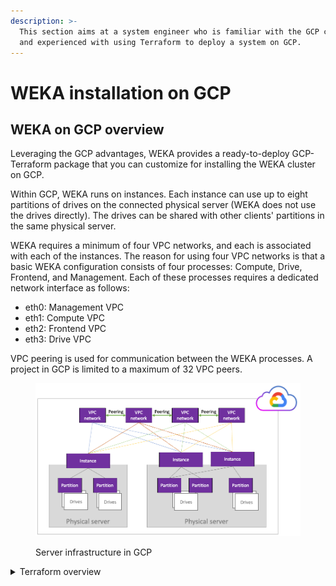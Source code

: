 ```yaml
---
description: >-
  This section aims at a system engineer who is familiar with the GCP concepts
  and experienced with using Terraform to deploy a system on GCP.
---
```


# WEKA installation on GCP

## WEKA on GCP overview

Leveraging the GCP advantages, WEKA provides a ready-to-deploy GCP-Terraform package that you can customize for installing the WEKA cluster on GCP.&#x20;

Within GCP, WEKA runs on instances. Each instance can use up to eight partitions of drives on the connected physical server (WEKA does not use the drives directly). The drives can be shared with other clients' partitions in the same physical server.

WEKA requires a minimum of four VPC networks, and each is associated with each of the instances. The reason for using four VPC networks is that a basic WEKA configuration consists of four processes: Compute, Drive, Frontend, and Management. Each of these processes requires a dedicated network interface as follows:

* eth0: Management VPC
* eth1: Compute VPC
* eth2: Frontend VPC
* eth3: Drive VPC

VPC peering is used for communication between the WEKA processes. A project in GCP is limited to a maximum of 32 VPC peers.

<figure><img src="../../.gitbook/assets/GCP_overview.png" alt=""><figcaption><p>Server infrastructure in GCP</p></figcaption></figure>

<details>

<summary>Terraform overview</summary>

Terraform is an open-source project from Hashicorp. It creates and manages resources on cloud platforms and on-premises clouds. Unlike AWS CloudFormation, it works with many APIs from multiple platforms and services.

The GCP Console is already installed with Terraform by default. It is the primary tool for deploying WEKA on GCP. Terraform can be used outside of GCP or independent of GCP Console.

<img src="../../.gitbook/assets/Terraform_overview.png" alt="" data-size="original">

### How does Terraform work?

A deployment with Terraform involves three phases:

* **Write:** Define the infrastructure in configuration files and customize the project variables provided in the Terraform package.
* **Plan**: Review the changes Terraform will make to your infrastructure.
* **Apply:** Terraform provisions the infrastructure, including the VMs and instances, installs the WEKA software, and creates the cluster. Once completed, the WEKA cluster runs on GCP.

<img src="../../.gitbook/assets/Terraform_how.png" alt="Terraform phases" data-size="original">

**Related information**

[Terraform Tutorials](https://learn.hashicorp.com/terraform?track=gcp)

[Terraform Installation](https://learn.hashicorp.com/tutorials/terraform/install-cli)

</details>
